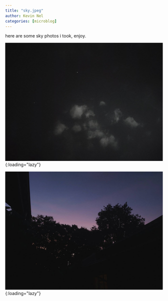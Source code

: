 ```yaml
---
title: "sky.jpeg"
author: Kevin Nel
categories: [microblog]
---
```


here are some sky photos i took, enjoy.

![night](/assets/images/microblog/2021-02-25-microblog-sky-1.jpeg){:loading="lazy"}

![evening](/assets/images/microblog/2021-02-25-microblog-sky-2.jpeg){:loading="lazy"}
